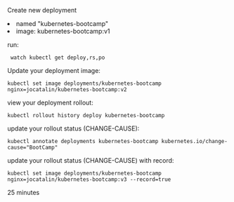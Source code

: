 
Create new deployment
<Li> named "kubernetes-bootcamp"
<Li> image: kubernetes-bootcamp:v1

run:
  
` watch kubectl get deploy,rs,po`

Update your deployment image:
  
`kubectl set image deployments/kubernetes-bootcamp nginx=jocatalin/kubernetes-bootcamp:v2`
  
  
view your deployment rollout:
  
`kubectl rollout history deploy kubernetes-bootcamp`

update your rollout status (CHANGE-CAUSE):
  
`kubectl annotate deployments kubernetes-bootcamp kubernetes.io/change-cause="BootCamp" `


update your rollout status (CHANGE-CAUSE) with record:
  
`kubectl set image deployments/kubernetes-bootcamp nginx=jocatalin/kubernetes-bootcamp:v3 --record=true`

  25 minutes
